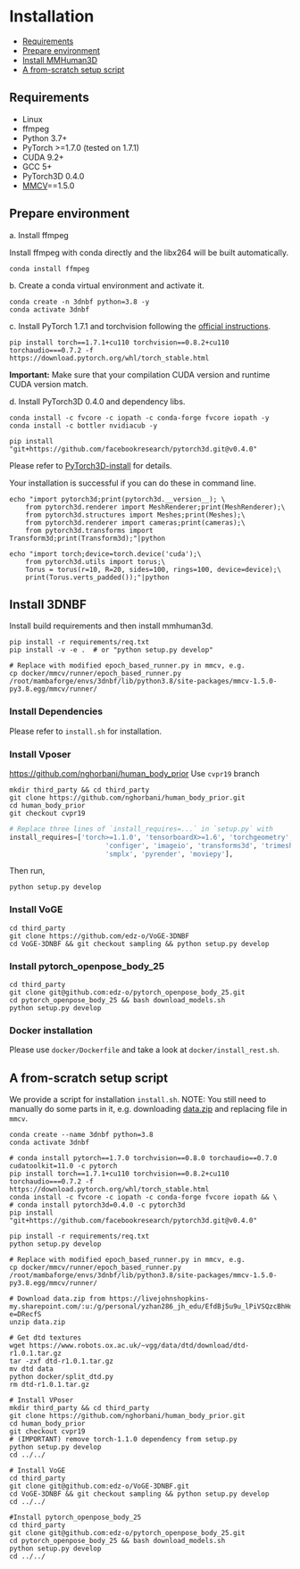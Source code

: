 # Installation

<!-- TOC -->

- [Requirements](#requirements)
- [Prepare environment](#prepare-environment)
- [Install MMHuman3D](#install-mmhuman3d)
- [A from-scratch setup script](#a-from-scratch-setup-script)

<!-- TOC -->

## Requirements

- Linux
- ffmpeg
- Python 3.7+
- PyTorch >=1.7.0 (tested on 1.7.1)
- CUDA 9.2+
- GCC 5+
- PyTorch3D 0.4.0
- [MMCV](https://github.com/open-mmlab/mmcv)==1.5.0

## Prepare environment

a. Install ffmpeg

Install ffmpeg with conda directly and the libx264 will be built automatically.

```shell
conda install ffmpeg
```

b. Create a conda virtual environment and activate it.

```shell
conda create -n 3dnbf python=3.8 -y
conda activate 3dnbf
```

c. Install PyTorch 1.7.1 and torchvision following the [official instructions](https://pytorch.org/).
```shell
pip install torch==1.7.1+cu110 torchvision==0.8.2+cu110 torchaudio===0.7.2 -f https://download.pytorch.org/whl/torch_stable.html
```

**Important:** Make sure that your compilation CUDA version and runtime CUDA version match.

d. Install PyTorch3D 0.4.0 and dependency libs.

```shell
conda install -c fvcore -c iopath -c conda-forge fvcore iopath -y
conda install -c bottler nvidiacub -y

pip install "git+https://github.com/facebookresearch/pytorch3d.git@v0.4.0"
```
Please refer to [PyTorch3D-install](https://github.com/facebookresearch/pytorch3d/blob/main/INSTALL.md) for details.

Your installation is successful if you can do these in command line.

```shell
echo "import pytorch3d;print(pytorch3d.__version__); \
    from pytorch3d.renderer import MeshRenderer;print(MeshRenderer);\
    from pytorch3d.structures import Meshes;print(Meshes);\
    from pytorch3d.renderer import cameras;print(cameras);\
    from pytorch3d.transforms import Transform3d;print(Transform3d);"|python

echo "import torch;device=torch.device('cuda');\
    from pytorch3d.utils import torus;\
    Torus = torus(r=10, R=20, sides=100, rings=100, device=device);\
    print(Torus.verts_padded());"|python
```

## Install 3DNBF

Install build requirements and then install mmhuman3d.

```shell
pip install -r requirements/req.txt
pip install -v -e .  # or "python setup.py develop"

# Replace with modified epoch_based_runner.py in mmcv, e.g.
cp docker/mmcv/runner/epoch_based_runner.py /root/mambaforge/envs/3dnbf/lib/python3.8/site-packages/mmcv-1.5.0-py3.8.egg/mmcv/runner/
```

### Install Dependencies

Please refer to `install.sh` for installation. 

### Install Vposer
https://github.com/nghorbani/human_body_prior
Use `cvpr19` branch
```
mkdir third_party && cd third_party
git clone https://github.com/nghorbani/human_body_prior.git
cd human_body_prior
git checkout cvpr19
```

```python
# Replace three lines of `install_requires=...` in `setup.py` with
install_requires=['torch>=1.1.0', 'tensorboardX>=1.6', 'torchgeometry', 'opencv-python','configer>=1.4',
                        'configer', 'imageio', 'transforms3d', 'trimesh',
                        'smplx', 'pyrender', 'moviepy'],
```
Then run,
```
python setup.py develop
```

### Install VoGE
```
cd third_party
git clone https://github.com/edz-o/VoGE-3DNBF
cd VoGE-3DNBF && git checkout sampling && python setup.py develop
```

### Install pytorch_openpose_body_25

```
cd third_party
git clone git@github.com:edz-o/pytorch_openpose_body_25.git
cd pytorch_openpose_body_25 && bash download_models.sh
python setup.py develop
```

### Docker installation

Please use `docker/Dockerfile` and take a look at `docker/install_rest.sh`. 

## A from-scratch setup script

We provide a script for installation `install.sh`. NOTE: You still need to manually do some parts in it, e.g. downloading [data.zip](https://livejohnshopkins-my.sharepoint.com/:u:/g/personal/yzhan286_jh_edu/EfdBj5u9u_lPiVSQzcBhHdwBRsDyjk1xET5hFYKTGzOf5w?e=DRecfS) and replacing file in `mmcv`. 

```shell
conda create --name 3dnbf python=3.8
conda activate 3dnbf

# conda install pytorch==1.7.0 torchvision==0.8.0 torchaudio==0.7.0 cudatoolkit=11.0 -c pytorch
pip install torch==1.7.1+cu110 torchvision==0.8.2+cu110 torchaudio===0.7.2 -f https://download.pytorch.org/whl/torch_stable.html
conda install -c fvcore -c iopath -c conda-forge fvcore iopath && \
# conda install pytorch3d=0.4.0 -c pytorch3d
pip install "git+https://github.com/facebookresearch/pytorch3d.git@v0.4.0"

pip install -r requirements/req.txt
python setup.py develop

# Replace with modified epoch_based_runner.py in mmcv, e.g.
cp docker/mmcv/runner/epoch_based_runner.py /root/mambaforge/envs/3dnbf/lib/python3.8/site-packages/mmcv-1.5.0-py3.8.egg/mmcv/runner/

# Download data.zip from https://livejohnshopkins-my.sharepoint.com/:u:/g/personal/yzhan286_jh_edu/EfdBj5u9u_lPiVSQzcBhHdwBRsDyjk1xET5hFYKTGzOf5w?e=DRecfS
unzip data.zip

# Get dtd textures
wget https://www.robots.ox.ac.uk/~vgg/data/dtd/download/dtd-r1.0.1.tar.gz
tar -zxf dtd-r1.0.1.tar.gz
mv dtd data
python docker/split_dtd.py
rm dtd-r1.0.1.tar.gz

# Install VPoser
mkdir third_party && cd third_party
git clone https://github.com/nghorbani/human_body_prior.git
cd human_body_prior
git checkout cvpr19
# (IMPORTANT) remove torch-1.1.0 dependency from setup.py
python setup.py develop
cd ../../

# Install VoGE
cd third_party
git clone git@github.com:edz-o/VoGE-3DNBF.git
cd VoGE-3DNBF && git checkout sampling && python setup.py develop
cd ../../

#Install pytorch_openpose_body_25
cd third_party
git clone git@github.com:edz-o/pytorch_openpose_body_25.git
cd pytorch_openpose_body_25 && bash download_models.sh
python setup.py develop
cd ../../
```
